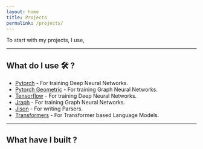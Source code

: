 ```yaml
---
layout: home
title: Projects
permalink: /projects/
---
```


To start with my projects, I use,

___   
  
## What do I use 🛠️ ?  
- [Pytorch](https://pytorch.org/) - For training Deep Neural Networks.
- [Pytorch Geometric](https://github.com/rusty1s/pytorch_geometric) - For training Graph Neural Networks.
- [Tensorflow](https://tensorflow.org) - For training Deep Neural Networks.
- [Jraph](https://github.com/deepmind/jraph) - For training Graph Neural Networks.
- [Jison](https://github.com/zaach/jison) - For writing Parsers.
- [Transformers](https://github.com/huggingface/transformers) - For Transformer based Language Models.    

___

## What have I built ?

